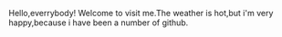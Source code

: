 Hello,everrybody!
Welcome to visit me.The weather is hot,but i'm very happy,because i have been a number of github.
